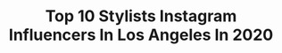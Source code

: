 ---
title: Top 10 Stylists Instagram Influencers In Los Angeles In 2020
description: >-
  Find top stylists Instagram influencers in Los Angeles in 2020. Most popular hashtags: #losangeles #makeup #stylist.
platform: Instagram
hits: 190
text_top: Identify the most popular Instagram influencers on inBeat.
text_bottom: Our database holds 190 Instagram influencers like this in Los Angeles, United States for you to contact.
profiles:
  - username: "jakesammis"
    fullname: >-
      Jake Sammis
    bio: >-
      Stylist | Los Angeles
    location: "United States"
    followers: 9087
    engagement: 629
    commentsToLikes: 0.032287
    id: ck0w4cr5pxxui0i19xhtez5v2
    verified: false
    hashtags: ""
  - username: "alexusshefts"
    fullname: >-
      Alexus Shefts
    bio: >-
      STYLIST • LOS ANGELES
    location: "United States"
    followers: 16962
    engagement: 266
    commentsToLikes: 0.056272
    id: ck5qdh2bfvjq20i11vihewjna
    verified: false
    hashtags: "#stylebyalexusshefts, #november14"
  - username: "torylynnbrows"
    fullname: >-
      TORY-LYNN WILLIAMS
    bio: >-
      Celebrity Brow Stylist || Los Angeles, CA ✉️Training: info.torylynnbrows@gmail.com •(310)-877-4090• #torylynnbrows Book Your Appointment!⤵️
    location: "United States"
    followers: 59294
    engagement: 168
    commentsToLikes: 0.025046
    id: ck15ugiwsn2oq0i192g6u5jl3
    verified: false
    hashtags: "#postmalone, #browshaping, #makeup, #mua"
  - username: "ashleyntay"
    fullname: >-
      Ashley Taylor 🖤
    bio: >-
      Modeling.. Styling... Creative Directing🧚🏼‍♀️ Watch me on TikTok 👇🏼
    location: "United States"
    followers: 9763
    engagement: 459
    commentsToLikes: 0.033324
    id: ck6tk538540to0j71m4cpflgd
    verified: false
    hashtags: "#model, #photography, #modelsearch, #creativedirector"
  - username: "jacobshinall"
    fullname: >-
      Jacob Shinall
    bio: >-
      wardrobe stylist @jakeryanfinds los angeles 🕺🏻 🇮🇹 🇬🇧 🇺🇸
    location: "United States"
    followers: 5420
    engagement: 694
    commentsToLikes: 0.108497
    id: ckap08eblp7300i78tc80esey
    verified: false
    hashtags: "#reelsinstagram, #targetdoesitagain, #setlife, #shopbrenta"
  - username: "dureen"
    fullname: >-
      DUREEN.COM
    bio: >-
      ▫️ Set Designer + Prop Stylist ▫️ Los Angeles ▫️ Projects ➝ Dureen.com
    location: "United States"
    followers: 2872
    engagement: 868
    commentsToLikes: 0.106500
    id: ck6ua79651wvn0j71wbt0pdy0
    verified: false
    hashtags: "#blackouttuesday, #setlife, #stayhome, #youtube"
  - username: "mayabookbinder"
    fullname: >-
      Maya Bookbinder
    bio: >-
      Food Stylist ⚔️ Los Angeles
    location: "United States"
    followers: 3237
    engagement: 961
    commentsToLikes: 0.053241
    id: ck6tu59rpedrq0j71y6cu7l3i
    verified: false
    hashtags: "#watermelonsugar, #pulledsugar, #hangoutfromhome, #geminiseason"
  - username: "alex_eissinger"
    fullname: >-
      Alexandria Eissinger 🇩🇰🇺🇸
    bio: >-
      @divamodelsdotcom | @tngmodels | @brand_models Photography @photographer_aeiss 🌍 Earth Science Major @stockholmuniversity
    location: "United States"
    followers: 24533
    engagement: 307
    commentsToLikes: 0.033519
    id: ck5hq5i5jsja60i11jm2gimb2
    verified: false
    hashtags: "#fit, #denmark, #derek, #collaboration"
  - username: "thepaulbecker1"
    fullname: >-
      Paul Becker
    bio: >-
      Choreographer - Director 🇨🇦🇺🇸 Known for choreographing: @wreckitralph @unfortunate @disneydescendants @deadpoolmovie @goodboysmovie & more...
    location: "United States"
    followers: 25938
    engagement: 169
    commentsToLikes: 0.034061
    id: ck6uhyhocbzm20j71g6b35017
    verified: false
    hashtags: "#choreography, #paulbecker, #dance, #netflix"
  - username: "brytnijean"
    fullname: >-
      Brytni Jean
    bio: >-
      Actress | Stylist | Explorer 📍Los Angeles
    location: "United States"
    followers: 9293
    engagement: 492
    commentsToLikes: 0.027246
    id: ck0w5f71u3cn00i19axi3soiv
    verified: false
    hashtags: "#calm, #power, #levelup, #protect"
---